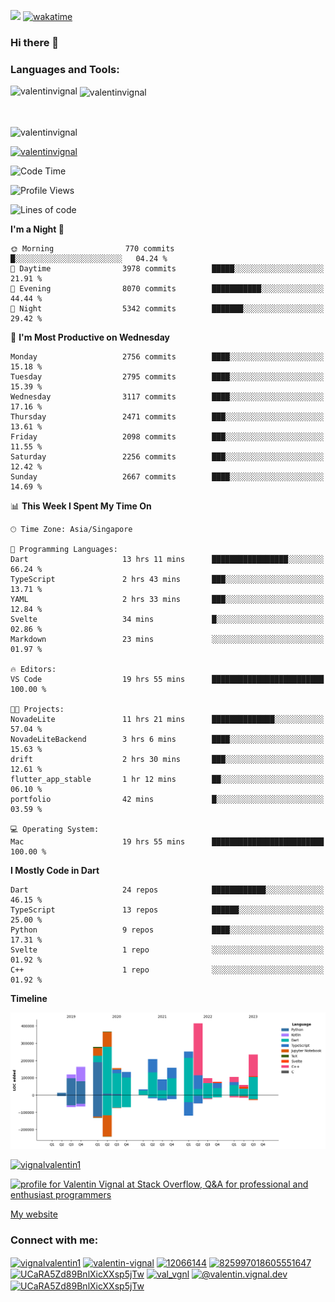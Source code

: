 
![](https://komarev.com/ghpvc/?username=valentinvignal&label=Profile%20views&color=0e75b6&style=flat)
[![wakatime](https://wakatime.com/badge/user/a700230c-ba51-4378-8fbc-fbcb542401ed.svg)](https://wakatime.com/@a700230c-ba51-4378-8fbc-fbcb542401ed)

### Hi there 👋

<h3 align="left">Languages and Tools:</h3>


<p><img align="left" src="https://github-readme-stats.vercel.app/api?username=ValentinVignal&count_private=true&show_icons=true&theme=dark" alt="valentinvignal" /></p>

<p>&nbsp;<img align="center" src="https://github-readme-stats.vercel.app/api/top-langs/?username=ValentinVignal&hide=jupyter%20notebook&layout=compact&theme=dark" alt="valentinvignal" /></p>

<br/>

<p><img align="center" src="https://github-readme-streak-stats.herokuapp.com/?user=valentinvignal&theme=dark" alt="valentinvignal" /></p>


<p align="left"> <a href="https://github.com/ryo-ma/github-profile-trophy"><img src="https://github-profile-trophy.vercel.app/?username=valentinvignal&theme=darkhub" alt="valentinvignal" /></a> </p>

<!--START_SECTION:waka-->
![Code Time](http://img.shields.io/badge/Code%20Time-2%2C009%20hrs%2028%20mins-blue)

![Profile Views](http://img.shields.io/badge/Profile%20Views-0-blue)

![Lines of code](https://img.shields.io/badge/From%20Hello%20World%20I%27ve%20Written-3.0%20million%20lines%20of%20code-blue)

**I'm a Night 🦉** 

```text
🌞 Morning                770 commits         █░░░░░░░░░░░░░░░░░░░░░░░░   04.24 % 
🌆 Daytime                3978 commits        █████░░░░░░░░░░░░░░░░░░░░   21.91 % 
🌃 Evening                8070 commits        ███████████░░░░░░░░░░░░░░   44.44 % 
🌙 Night                  5342 commits        ███████░░░░░░░░░░░░░░░░░░   29.42 % 
```
📅 **I'm Most Productive on Wednesday** 

```text
Monday                   2756 commits        ████░░░░░░░░░░░░░░░░░░░░░   15.18 % 
Tuesday                  2795 commits        ████░░░░░░░░░░░░░░░░░░░░░   15.39 % 
Wednesday                3117 commits        ████░░░░░░░░░░░░░░░░░░░░░   17.16 % 
Thursday                 2471 commits        ███░░░░░░░░░░░░░░░░░░░░░░   13.61 % 
Friday                   2098 commits        ███░░░░░░░░░░░░░░░░░░░░░░   11.55 % 
Saturday                 2256 commits        ███░░░░░░░░░░░░░░░░░░░░░░   12.42 % 
Sunday                   2667 commits        ████░░░░░░░░░░░░░░░░░░░░░   14.69 % 
```


📊 **This Week I Spent My Time On** 

```text
🕑︎ Time Zone: Asia/Singapore

💬 Programming Languages: 
Dart                     13 hrs 11 mins      █████████████████░░░░░░░░   66.24 % 
TypeScript               2 hrs 43 mins       ███░░░░░░░░░░░░░░░░░░░░░░   13.71 % 
YAML                     2 hrs 33 mins       ███░░░░░░░░░░░░░░░░░░░░░░   12.84 % 
Svelte                   34 mins             █░░░░░░░░░░░░░░░░░░░░░░░░   02.86 % 
Markdown                 23 mins             ░░░░░░░░░░░░░░░░░░░░░░░░░   01.97 % 

🔥 Editors: 
VS Code                  19 hrs 55 mins      █████████████████████████   100.00 % 

🐱‍💻 Projects: 
NovadeLite               11 hrs 21 mins      ██████████████░░░░░░░░░░░   57.04 % 
NovadeLiteBackend        3 hrs 6 mins        ████░░░░░░░░░░░░░░░░░░░░░   15.63 % 
drift                    2 hrs 30 mins       ███░░░░░░░░░░░░░░░░░░░░░░   12.61 % 
flutter_app_stable       1 hr 12 mins        ██░░░░░░░░░░░░░░░░░░░░░░░   06.10 % 
portfolio                42 mins             █░░░░░░░░░░░░░░░░░░░░░░░░   03.59 % 

💻 Operating System: 
Mac                      19 hrs 55 mins      █████████████████████████   100.00 % 
```

**I Mostly Code in Dart** 

```text
Dart                     24 repos            ████████████░░░░░░░░░░░░░   46.15 % 
TypeScript               13 repos            ██████░░░░░░░░░░░░░░░░░░░   25.00 % 
Python                   9 repos             ████░░░░░░░░░░░░░░░░░░░░░   17.31 % 
Svelte                   1 repo              ░░░░░░░░░░░░░░░░░░░░░░░░░   01.92 % 
C++                      1 repo              ░░░░░░░░░░░░░░░░░░░░░░░░░   01.92 % 
```



**Timeline**

![Lines of Code chart](https://raw.githubusercontent.com/ValentinVignal/ValentinVignal/main/assets/bar_graph.png)


<!--END_SECTION:waka-->

<p align="left"> <a href="https://twitter.com/vignalvalentin1" target="blank"><img src="https://img.shields.io/twitter/follow/vignalvalentin1?logo=twitter" alt="vignalvalentin1" /></a> </p>

<a href="https://stackoverflow.com/users/12066144/valentin-vignal"><img src="https://stackexchange.com/users/flair/16694563.png?theme=dark" width="208" height="58" alt="profile for Valentin Vignal at Stack Overflow, Q&amp;A for professional and enthusiast programmers" title="profile for Valentin Vignal at Stack Overflow, Q&amp;A for professional and enthusiast programmers"></a>

[My website](https://valentinvignal.github.io/portfolio/)

<h3 align="left">Connect with me:</h3>
<p align="left">
<a href="https://twitter.com/vignalvalentin1" target="blank"><img align="center" src="https://raw.githubusercontent.com/rahuldkjain/github-profile-readme-generator/master/src/images/icons/Social/twitter.svg" alt="vignalvalentin1" height="30" width="40" /></a>
<a href="https://linkedin.com/in/valentin-vignal" target="blank"><img align="center" src="https://raw.githubusercontent.com/rahuldkjain/github-profile-readme-generator/master/src/images/icons/Social/linked-in-alt.svg" alt="valentin-vignal" height="30" width="40" /></a>
<a href="https://stackoverflow.com/users/12066144" target="blank"><img align="center" src="https://raw.githubusercontent.com/rahuldkjain/github-profile-readme-generator/master/src/images/icons/Social/stack-overflow.svg" alt="12066144" height="30" width="40" /></a>
<a href="https://discordapp.com/users/825997018605551647" target="blank"><img align="center" src="https://raw.githubusercontent.com/rahuldkjain/github-profile-readme-generator/master/src/images/icons/Social/discord.svg" alt="825997018605551647" height="30" width="40" /></a>
<a href="https://www.reddit.com/user/ValentinVignal" target="blank"><img align="center" src="https://raw.githubusercontent.com/rahuldkjain/github-profile-readme-generator/master/src/images/icons/Social/reddit.svg" alt="UCaRA5Zd89BnlXicXXsp5jTw" height="30" width="40" /></a>
<a href="https://instagram.com/valentin_vignal" target="blank"><img align="center" src="https://raw.githubusercontent.com/rahuldkjain/github-profile-readme-generator/master/src/images/icons/Social/instagram.svg" alt="val_vgnl" height="30" width="40" /></a>
<a href="https://medium.com/@valentin.vignal.dev" target="blank"><img align="center" src="https://raw.githubusercontent.com/rahuldkjain/github-profile-readme-generator/master/src/images/icons/Social/medium.svg" alt="@valentin.vignal.dev" height="30" width="40" /></a>
<a href="https://www.youtube.com/channel/UCaRA5Zd89BnlXicXXsp5jTw" target="blank"><img align="center" src="https://raw.githubusercontent.com/rahuldkjain/github-profile-readme-generator/master/src/images/icons/Social/youtube.svg" alt="UCaRA5Zd89BnlXicXXsp5jTw" height="30" width="40" /></a>
</p>


